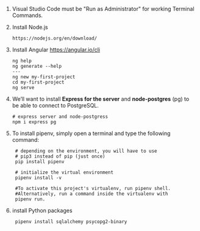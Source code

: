1. Visual Studio Code must be "Run as Administrator" for working Terminal Commands.
2. Install Node.js
    ```
    https://nodejs.org/en/download/
    ```

3. Install Angular https://angular.io/cli 
    ```
    ng help
    ng generate --help
    ---
    ng new my-first-project
    cd my-first-project
    ng serve

    ```
4. We’ll want to install **Express for the server** and **node-postgres** (pg) to be able to connect to PostgreSQL.
   ```
   # express server and node-postgress
   npm i express pg
   ```    
5. To install pipenv, simply open a terminal and type the following command:
   ```
    # depending on the environment, you will have to use
    # pip3 instead of pip (just once)
    pip install pipenv
    
    # initialize the virtual environment
    pipenv install -v

    #To activate this project's virtualenv, run pipenv shell.
    #Alternatively, run a command inside the virtualenv with 
    pipenv run.    

   ```
6. install Python packages
   ```
    pipenv install sqlalchemy psycopg2-binary   
   ```